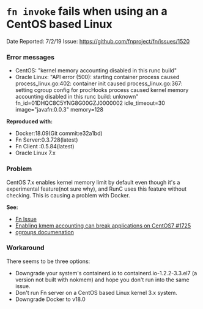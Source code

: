# `fn invoke` fails when using an a CentOS based Linux
Date Reported: 7/2/19  Issue: <https://github.com/fnproject/fn/issues/1520>

### Error messages
* CentOS: "kernel memory accounting disabled in this runc build"
* Oracle Linux: "API error (500): starting container process caused process_linux.go:402: container init caused process_linux.go:367: setting cgroup config for procHooks process caused kernel memory accounting disabled in this runc build: unknown" fn_id=01DHQC8C5YNG8G00GZJ0000002 idle_timeout=30 image="javafn:0.0.3" memory=128

**Reproduced with:**

* Docker:18.09(Git commit:e32a1bd)
* Fn Server:0.3.728(latest)
* Fn Client :0.5.84(latest)
* Oracle Linux 7.x

### Problem
CentOS 7.x enables kernel memory limit by default even though it's a experimental feature(not sure why), and RunC uses this feature without checking. This is causing a problem with Docker.

**See:**

* [Fn Issue](https://github.com/fnproject/fn/issues/1520)
* [Enabling kmem accounting can break applications on CentOS7 #1725](https://github.com/opencontainers/runc/issues/1725)
* [cgroups documenation](https://lwn.net/Articles/529927/)

### Workaround
There seems to be three options:

* Downgrade your system's containerd.io to containerd.io-1.2.2-3.3.el7 (a version not built with nokmem) and hope you don't run into the same issue.
* Don't run Fn server on a CentOS based Linux kernel 3.x system.
* Downgrade Docker to v18.0
